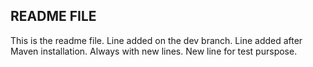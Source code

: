 ## README FILE ##
This is the readme file.
Line added on the dev branch.
Line added after Maven installation.
Always with new lines.
New line for test purspose.
